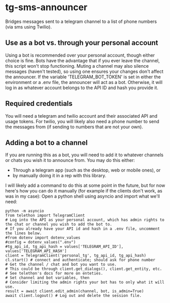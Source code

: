 # tg-sms-announcer

Bridges messages sent to a telegram channel to a list of phone numbers (via sms using Twilio).


## Use as a bot vs. through your personal account
Using a bot is recommended over your personal account, though either choice is fine. Bots have the advantage that if you ever leave the channel, this script won't stop functioning. Muting a channel may also silence messages (haven't tested), so using one ensures your changes don't affect the announcer.
If the variable 'TELEGRAM_BOT_TOKEN' is set in either the environment or a .env file, the announcer will act as a bot. Otherwise, it will log in as whatever account belongs to the API ID and hash you provide it.

## Required credentials
You will need a telegram and twilio account and their associated API and usage tokens.
For twilio, you will likely also need a phone number to send the messages from (if sending to numbers that are not your own).

## Adding a bot to a channel
If you are running this as a bot, you will need to add it to whatever channels or chats you wish it to announce from. You may do this either:
* Through a telegram app (such as the desktop, web or mobile ones), or
* by manually doing it in a rep with this library.

I will likely add a command to do this at some point in the future, but for now here's how you can do it manually (for example if the clients don't work, as was in my case):
Open a python shell using asyncio and import what we'll need:
```
python -m asyncio
from telethon import TelegramClient
# Log into the API as your personal account, which has admin rights to the chat or channel you wish to add the bot to.
# If you already have your API id and hash in a .env file, uncomment the lines below.
#from dotenv import dotenv_values
#config = dotenv_values(".env")
#tg_api_id, tg_api_hash = values['TELEGRAM_API_ID'], values['TELEGRAM_API_HASH']
client = TelegramClient('personal_tg', tg_api_id, tg_api_hash)
cl.start() # connect and authenticate; should ask for phone number
# Get the channel / chat and bot you want to use.
# This could be through client.get_dialogs(), client.get_entity, etc.
# See telethon's docs for more on enteties.
# Set channel and bot variables, then
# Consider limiting the admin rights your bot has to only what it will use.
result = await client.edit_admin(channel, bot, is_admin=True)
await client.logout() # Log out and delete the session file.
```
